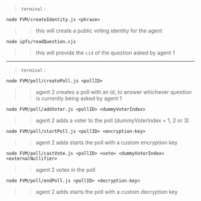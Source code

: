 > `terminal` :

```
node FVM/createIdentity.js <phrase>
```

> > this will create a public voting identity for the agent

```
node ipfs/readQuestion.cjs
```

> >  this will provide the `cid` of the question asked by agent 1

-----

> `terminal` :

```
node FVM/poll/createPoll.js <pollID>
```

> > agent 2 creates a poll with an id, to answer whichever question is currently being asked by agent 1

```
node FVM/poll/addVoter.js <pollID> <dummyVoterIndex>
```

> > agent 2 adds a voter to the poll (dummyVoterIndex = 1, 2 or 3)

```
node FVM/poll/startPoll.js <pollID> <encryption-key>
```

> > agent 2 adds starts the poll with a custom encryption key

```
node FVM/poll/castVote.js <pollID> <vote> <dummyVoterIndex> <externalNullifier>
```

> > agent 2 votes in the poll

```
node FVM/poll/endPoll.js <pollID> <decryption-key>
```

> > agent 2 adds starts the poll with a custom decryption key